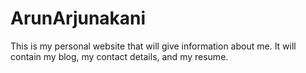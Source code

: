 # ArunArjunakani
This is my personal website that will give information about me. It will contain my blog, my contact details, and my resume.
